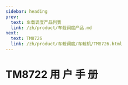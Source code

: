 ```yaml
---
sidebar: heading
prev:
  text: 车载调度产品列表
  link: /zh/product/车载调度产品.md
next:
  text: TM8726
  link: /zh/product/车载调度/车载机/TM8726.html
---
```


# TM8722 用 户 手 册